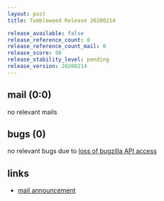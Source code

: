 ```yaml
---
layout: post
title: Tumbleweed Release 20200214

release_available: false
release_reference_count: 0
release_reference_count_mail: 0
release_score: 90
release_stability_level: pending
release_version: 20200214
---
```


## mail (0:0)

no relevant mails

## bugs (0)

<!--more-->

no relevant bugs due to [loss of bugzilla API access](https://bugzilla.opensuse.org/show_bug.cgi?id=1157722)



## links

- [mail announcement](https://lists.opensuse.org/opensuse-factory/2020-02/msg00366.html)
